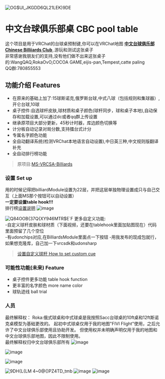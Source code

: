 ![OG$UI_JKGDD6QL21LEK)9DE](https://github.com/user-attachments/assets/04739895-457d-4806-8d93-6f3ed2b80bbf)
# 中文台球俱乐部桌 CBC pool table

这个项目是用于VRChat的台球桌预制键,你可以在VRChat地图 **[中文台球俱乐部 Chinese Billiiards Club
](https://vrchat.com/home/launch?worldId=wrld_0a35397b-2e7d-4f01-8552-034ab8e76e2e
)**.游玩和测试这张桌子  
非常感谢我朋友们的支持,没有他们做不出来这张桌子的:WangQAQ,RokaOvO,COCOA GAME,eijis-pan,Tempest,catte paling    
QQ群:780855553  

## 功能介绍 Features
- 在原来的基础上加了:15球斯诺克,俄罗斯台球,中式八球（包括规则和集球器）,开仑台球,10球   
- 桌子控件:自选球杆皮肤,球材质和桌子颜色(球杆同步，球和桌子本地),自动保存和加载设置,可以通过dc或者qq群上传设置
- 继承原项目大部分更新，45秒计时器，库边颜色切换等
- 计分板自动记录对局分数,支持擂台式计分
- 专属名字颜色功能
- 全自动翻译系统(检测VRChat本地语言自动设置),中日英三种,中文规则版翻译补充
- 全自动排行榜功能
> 原项目:[MS-VRCSA-Billiards](https://github.com/Sacchan-VRC/MS-VRCSA-Billiards)
### 设置 Set up
用的时候记得把billiardModule设置为22层，并把这层单独物理设置成只与自己交互（上面MS那个按钮可以自动设置）  
<b>一定要设置table hook!!!</b>   
排行榜[设置说明](./Leaderboard.md) 
![image](https://github.com/user-attachments/assets/f453ae11-0735-4885-b700-87101d5971c7)

![Q84OOB{37Q{XY946MTR$E`F](https://github.com/user-attachments/assets/6bf18499-5926-4ca2-8a8c-8f8e33fd9faa)
更多自定义功能:  
-自定义球杆皮肤和球材质（下面视频，还要在tablehook里面加贴图现在）代码里面预留了几个空位  
-有udonchips对应,在BilliardsModule里面点一下按钮
-用我发布的现成包就行，如果想克隆库，自己加一下vrcsdk和udonsharp  
> [设置自定义球杆 How to set custom cue](https://youtu.be/YnoQ9jsUg0k?si=EfdxX1FDMUZXM2RX)  
 
### 可能性功能(未来) Feature
- 桌子控件更多功能 table hook function
- 更丰富的名字颜色 more name color
- 球轨迹线 ball trial

### 人员
最终解释权： 
Roka:俄式球桌和中式球桌是我按照Sacc台球桌的10ft桌和12ft斯诺克桌模型为基础更改的。
起初中式球桌仅用于我的地图"FIVI Flight"使用，之后允许了中文台球俱乐部使用且协助开发。
但使用权并未明确声明仅用于我的地图和中文台球俱乐部地图，因此不限制使用。  
最终解释权归中文台球俱乐部所有
![image](https://github.com/user-attachments/assets/362abbc4-c159-4617-a6a2-23b64765709a)


![image](https://github.com/user-attachments/assets/8da69556-b526-488a-8127-5fc319de84a9)

![image](https://github.com/user-attachments/assets/f1ff2b1e-e0a0-49d5-becb-be3bf18a4ea8)

![9DH{L{LM 4~0@{)PZ4TD_tmb](https://github.com/cheesestudio/VRChat-Pool-table-with-15-red-snooker-Pyramid-Chinese-8-ball-based-on-MS-VRCSA-Billiards/assets/52149451/7f894791-cf72-473e-bbe6-20bec9804917)
![image](https://github.com/user-attachments/assets/969415da-7bda-4689-9e19-54c2f88e8d73)
![image](https://github.com/user-attachments/assets/36cfebe4-d929-4ac5-a14d-f71371f40442)


